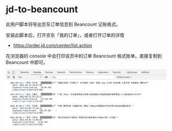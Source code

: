 # jd-to-beancount
此用户脚本将导出京东订单信息到 Beancount 记账格式。

安装此脚本后，打开京东「我的订单」，或者打开订单的详情

- <https://order.jd.com/center/list.action>

在浏览器的 console 中会打印该页中的订单 Beancount 格式账单。直接复制到 Beancount 中即可。

![jd to beancount](jd-to-beancount-screenshot.png)

